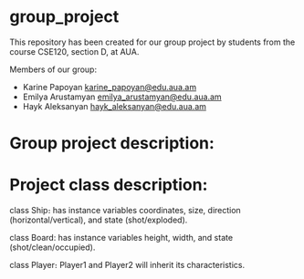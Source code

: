 # group_project
This repository has been created for օur group project by students from the course CSE120, section D, at AUA.

Members of our group:
   - Karine Papoyan       <karine_papoyan@edu.aua.am>
   - Emilya Arustamyan    <emilya_arustamyan@edu.aua.am>
   - Hayk Aleksanyan      <hayk_aleksanyan@edu.aua.am>

# Group project description:


# Project class description:
class Ship։ has instance variables coordinates, size, direction (horizontal/vertical), and state (shot/exploded)․

class Board: has instance variables height, width, and state (shot/clean/occupied).

class Player։ Player1 and Player2 will inherit its characteristics.

